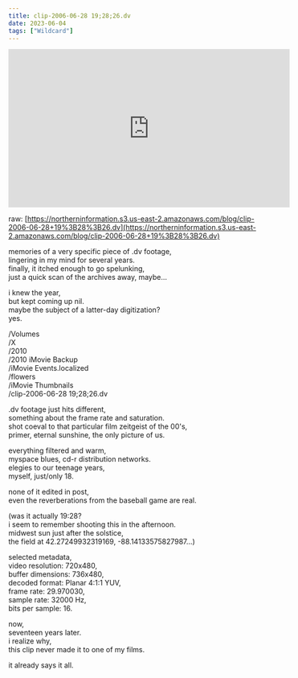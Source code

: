 ```yaml
---
title: clip-2006-06-28 19;28;26.dv
date: 2023-06-04
tags: ["Wildcard"]
---
```


<iframe width="560" height="315" src="https://www.youtube.com/embed/zOjJlGdqWdI" title="YouTube video player" frameborder="0" allow="accelerometer; autoplay; clipboard-write; encrypted-media; gyroscope; picture-in-picture; web-share" allowfullscreen></iframe>

raw: [https://northerninformation.s3.us-east-2.amazonaws.com/blog/clip-2006-06-28+19%3B28%3B26.dv](https://northerninformation.s3.us-east-2.amazonaws.com/blog/clip-2006-06-28+19%3B28%3B26.dv)

memories of a very specific piece of .dv footage,\
lingering in my mind for several years.<!--x-->\
finally, it itched enough to go spelunking,\
just a quick scan of the archives away, maybe...

i knew the year,\
but kept coming up nil.\
maybe the subject of a latter-day digitization?\
yes.

/Volumes\
/X\
/2010\
/2010 iMovie Backup\
/iMovie Events.localized\
/flowers\
/iMovie Thumbnails\
/clip-2006-06-28 19;28;26.dv

.dv footage just hits different,\
something about the frame rate and saturation.\
shot coeval to that particular film zeitgeist of the 00's,\
primer, eternal sunshine, the only picture of us.

everything filtered and warm,\
myspace blues, cd-r distribution networks.\
elegies to our teenage years,\
myself, just/only 18.

none of it edited in post,\
even the reverberations from the baseball game are real.

(was it actually 19:28?\
i seem to remember shooting this in the afternoon.\
midwest sun just after the solstice,\
the field at 42.27249932319169, -88.14133575827987...)

selected metadata,\
video resolution: 720x480,\
buffer dimensions: 736x480,\
decoded format: Planar 4:1:1 YUV,\
frame rate: 29.970030,\
sample rate: 32000 Hz,\
bits per sample: 16.

now,\
seventeen years later.\
i realize why,\
this clip never made it to one of my films.

it already says it all.
